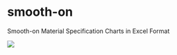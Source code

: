 # smooth-on
Smooth-on Material Specification Charts in Excel Format

![](https://github.com/johnantoni/smooth-on/blob/master/smooth-on.png)
